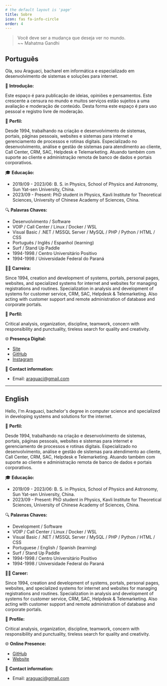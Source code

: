 ```yaml
---
# the default layout is 'page'
title: Sobre
icon: fas fa-info-circle
order: 4
---
```


> Você deve ser a mudança que deseja ver no mundo.  
> ~~ Mahatma Gandhi

## Português

Ola, sou Araguaci, bacharel em informática e especializado em desenvolvimento de sistemas e soluções para internet.

📝 **Introdução:**

Este espaço é para publicação de ideias, opiniões e pensamentos. Este crescente a censura no mundo e muitos serviços estão sujeitos a uma avaliação e moderação de conteúdo. Desta forma este espaço é para uso pessoal e registro livre de moderação.

🔰 **Perfil:**

Desde 1994, trabalhando na criação e desenvolvimento de sistemas, portais, páginas pessoais, websites e sistemas para internet e gerenciamento de processos e rotinas digitais. Especializado no desenvolvimento, análise e gestão de sistemas para atendimento ao cliente, Call Center, CRM, SAC, Helpdesk e Telemarketing. Atuando também com suporte ao cliente e administração remota de banco de dados e portais corporativos.

🎓 **Educação:**
- 2019/09 - 2023/06: B. S. in Physics, School of Physics and Astronomy, Sun Yat-sen University, China.
- 2023/09 - Present: PhD student in Physics, Kavli Institute for Theoretical Sciences, University of Chinese Academy of Sciences, China.

🔍 **Palavras Chaves:**

* Desenvolvimento / Software 
* VOIP / Call Center / Linux / Docker / WSL
* Visual Basic / .NET / MSSQL Server / MySQL / PHP / Python / HTML / CSS 
* Português / Inglês / Espanhol (learning)
* Surf / Stand Up Paddle
* 1994-1998 / Centro Universitário Positivo
* 1994-1998 / Universidade Federal do Paraná

👨‍🎓 **Carreira:**

Since 1994, creation and development of systems, portals, personal pages, websites, and specialized systems for internet and websites for managing registrations and routines. Specialization in analysis and development of systems for customer service, CRM, SAC, Helpdesk & Telemarketing. Also acting with customer support and remote administration of database and corporate portals.

🔰 **Perfil:**

Critical analysis, organization, discipline, teamwork, concern with responsibility and punctuality, tireless search for quality and creativity.

🌐 **Presença Digital:**

* [Site](https://www.artesdosul.com)
* [GitHub](https://github.com/araguaci)
* [Instagram](https://www.instagram.com/araguaci.andrade/)

📧 **Contact information:**

* Email: [araguaci@gmail.com](mailto:araguaci@gmail.com)


---

## English 

Hello, I'm Araguaci, bachelor's degree in computer science and specialized in developing systems and solutions for the internet.

🔰 **Perfil:**

Desde 1994, trabalhando na criação e desenvolvimento de sistemas, portais, páginas pessoais, websites e sistemas para internet e gerenciamento de processos e rotinas digitais. Especializado no desenvolvimento, análise e gestão de sistemas para atendimento ao cliente, Call Center, CRM, SAC, Helpdesk e Telemarketing. Atuando também com suporte ao cliente e administração remota de banco de dados e portais corporativos.

🎓 **Educação:**
- 2019/09 - 2023/06: B. S. in Physics, School of Physics and Astronomy, Sun Yat-sen University, China.
- 2023/09 - Present: PhD student in Physics, Kavli Institute for Theoretical Sciences, University of Chinese Academy of Sciences, China.

🔍 **Palavras Chaves:**

* Development / Software 
* VOIP / Call Center / Linux / Docker / WSL
* Visual Basic / .NET / MSSQL Server / MySQL / PHP / Python / HTML / CSS 
* Portuguese / English / Spanish (learning)
* Surf / Stand Up Paddle
* 1994-1998 / Centro Universitário Positivo
* 1994-1998 / Universidade Federal do Paraná

👨‍🎓 **Career:**

Since 1994, creation and development of systems, portals, personal pages, websites, and specialized systems for internet and websites for managing registrations and routines. Specialization in analysis and development of systems for customer service, CRM, SAC, Helpdesk & Telemarketing. Also acting with customer support and remote administration of database and corporate portals.

🔰 **Profile:**

Critical analysis, organization, discipline, teamwork, concern with responsibility and punctuality, tireless search for quality and creativity.

🌐 **Online Presence:**

* [GitHub](https://github.com/araguaci)
* [Website](https://www.artesdosul.com)

📧 **Contact information:**

* Email: [araguaci@gmail.com](mailto:araguaci@gmail.com)
